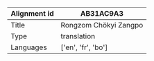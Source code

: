 |Alignment id | AB31AC9A3
| --- | --- 
|Title | Rongzom Chökyi Zangpo 
|Type | translation
|Languages | ['en', 'fr', 'bo']